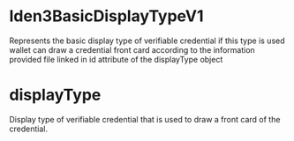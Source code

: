 # Iden3BasicDisplayTypeV1

Represents the basic display type of verifiable credential if this type is used wallet can draw a credential front card
according to the information provided file linked in id attribute of the displayType object

# displayType

Display type of verifiable credential that is used to draw a front card of the credential.